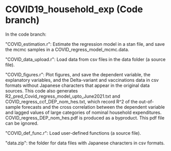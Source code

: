 # COVID19_household_exp (Code branch)

In the code branch:

  "COVID_estimation.r": Estimate the regression model in a stan file, and save the mcmc samples in a COVID_regress_model_mcmc.data.  

  "COVID_data_upload.r": Load data from csv files in the data folder (a source file).

  "COVID_figures.r": Plot figures, and save the dependent variable, the explanatory variables, and the Delta-variant and vaccinations data in csv formats without Japanese characters that appear in the original data sources. This code also generates R2_pred_Covid_regress_model_upto_June2021.txt and COVID_regress_ccf_DEP_nom_hes.txt, which record R^2 of the out-of-sample forecasts and the cross correlation between the dependent variable and lagged values of large categories of nominal household expenditures. COVID_regress_DEP_nom_hes.pdf is produced as a byproduct. This pdf file can be ignored.

  "COVID_def_func.r": Load user-defined functions (a source file).

  "data.zip": the folder for data files with Japanese characters in csv formats.
